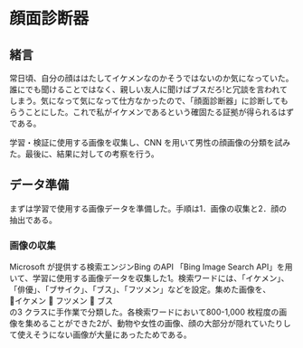 # 顔面診断器

## 緒言
常日頃、自分の顔ははたしてイケメンなのかそうではないのか気になっていた。誰にでも聞けることではなく、親しい友人に聞けばブスだろ!と冗談を言われてしまう。気になって気になって仕方なかったので、「顔面診断器」に診断してもらうことにした。これで私がイケメンであるという確固たる証拠が得られるはずである。

学習・検証に使用する画像を収集し、CNN を用いて男性の顔画像の分類を試みた。最後に、結果に対しての考察を行う。

## データ準備
まずは学習で使用する画像データを準備した。手順は1．画像の収集と2．顔の抽出である。

### 画像の収集
Microsoft が提供する検索エンジンBing のAPI 「Bing Image Search API」を用いて、学習に使用する画像データを収集した1。検索ワードには、「イケメン」、「俳優」、「ブサイク」、「ブス」、「フツメン」などを設定。集めた画像を、　  
 イケメン
 フツメン
 ブス  
の3 クラスに手作業で分類した。各検索ワードにおいて800-1,000 枚程度の画像を集めることができた2が、動物や女性の画像、顔の大部分が隠れていたりして使えそうにない画像が大量にあったためである。
